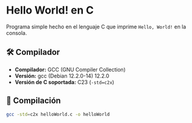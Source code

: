# Hello World! en C

Programa simple hecho en el lenguaje C que imprime `Hello, World!` en la consola.

## 🛠️ Compilador

- **Compilador:** GCC (GNU Compiler Collection)
- **Versión:** gcc (Debian 12.2.0-14) 12.2.0
- **Versión de C soportada:** C23 (`-std=c2x`)

## 🔧 Compilación

```bash
gcc -std=c2x helloWorld.c -o helloWorld

